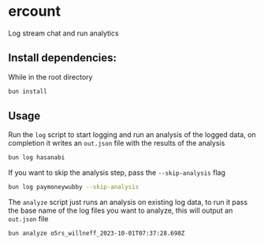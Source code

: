 # ercount

Log stream chat and run analytics

## Install dependencies:

While in the root directory

```bash
bun install
```

## Usage

Run the `log` script to start logging and run an analysis of the logged data, on completion it writes an `out.json` file with the results of the analysis

```bash
bun log hasanabi
```

If you want to skip the analysis step, pass the `--skip-analysis` flag

```bash
bun log paymoneywubby --skip-analysis
```

The `analyze` script just runs an analysis on existing log data, to run it pass the base name of the log files you want to analyze, this will output an `out.json` file

```bash
bun analyze o5rs_willneff_2023-10-01T07:37:28.698Z
```
